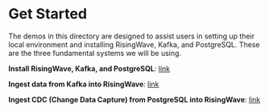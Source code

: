 # Get Started

The demos in this directory are designed to assist users in setting up their local environment and installing RisingWave, Kafka, and PostgreSQL. These are the three fundamental systems we will be using.

**Install RisingWave, Kafka, and PostgreSQL**: [link](/get-started/install-kafka-rw-pg.md)

**Ingest data from Kafka into RisingWave**: [link]()

**Ingest CDC (Change Data Capture) from PostgreSQL into RisingWave**: [link](/get-started/ingest-pg-cdc.md)